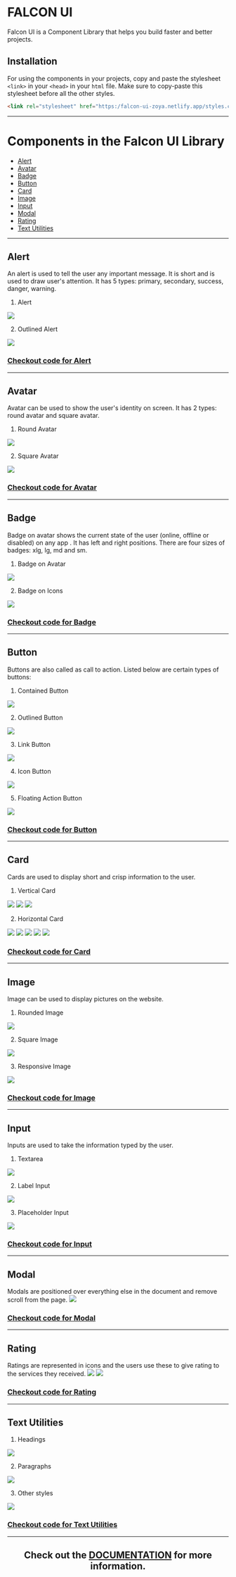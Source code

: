 # FALCON UI

Falcon UI is a Component Library that helps you build faster and better projects.

## Installation

For using the components in your projects, copy and paste the stylesheet `<link>` in your `<head>` in your `html` file. Make sure to copy-paste this stylesheet before all the other styles.

```html
<link rel="stylesheet" href="https:/falcon-ui-zoya.netlify.app/styles.css" />
```
---

# Components in the Falcon UI Library

-   [Alert](#alert)
-   [Avatar](#avatar)
-   [Badge](#badge)
-   [Button](#button)
-   [Card](#card)
-   [Image](#image)
-   [Input](#input)
-   [Modal](#modal)
-   [Rating](#rating)
-   [Text Utilities](#text-utilities)

---
## Alert

An alert is used to tell the user any important message. It is short and is used to draw user's attention.
It has 5 types: primary, secondary, success, danger, warning.

1. Alert
<img src="./assets/images/readme-img/alert1.png">

2. Outlined Alert
<img src="./assets/images/readme-img/alert2.png">

### [Checkout code for Alert](https://falcon-ui-zoya.netlify.app/components/alert/alert.html)

---

## Avatar

Avatar can be used to show the user's identity on screen.
It has 2 types: round avatar and square avatar.

1. Round Avatar
<img src="./assets/images/readme-img/round-avatar.png">

2. Square Avatar
<img src="./assets/images/readme-img/square-avatar.png">

### [Checkout code for Avatar](https://falcon-ui-zoya.netlify.app/components/avatar/avatar.html)

---
## Badge

Badge on avatar shows the current state of the user (online, offline or disabled) on any app . It has left and right positions.
There are four sizes of badges: xlg, lg, md and sm.

1. Badge on Avatar
<img src="./assets/images/readme-img/badge-on-avatar.png">

2. Badge on Icons
<img src="./assets/images/readme-img/badge-on-icon.png">


### [Checkout code for Badge](https://falcon-ui-zoya.netlify.app/components/badge/badge.html)

---
## Button

Buttons are also called as call to action.
Listed below are certain types of buttons:

1. Contained Button 
<img src="./assets/images/readme-img/contained-btn.png">

2. Outlined Button
<img src="./assets/images/readme-img/outline-btn.png">

3. Link Button
<img src="./assets/images/readme-img/link-btn.png">

4. Icon Button
<img src="./assets/images/readme-img/icon-btn.png">

5. Floating Action Button
<img src="./assets/images/readme-img/floating-btn.png">

### [Checkout code for Button](https://falcon-ui-zoya.netlify.app/components/button/button.html)

---
## Card
Cards are used to display short and crisp information to the user.

1. Vertical Card

<img src="./assets/images/readme-img/card-vertical.png">
<img src="./assets/images/readme-img/card-vertical-dismiss.png">
<img src="./assets/images/readme-img/card-vertical-badge.png">

2. Horizontal Card

<img src="./assets/images/readme-img/card-horizontal.png">
<img src="./assets/images/readme-img/card-horizontal-dismiss.png">
<img src="./assets/images/readme-img/card-horizontal-badge.png">

<img src="./assets/images/readme-img/overlay.png">
<img src="./assets/images/readme-img/textonly.png">


### [Checkout code for Card](https://falcon-ui-zoya.netlify.app/components/card/card.html)

---
## Image
Image can be used to display pictures on the website.

1. Rounded Image

<img src="./assets/images/readme-img/image-round.png">

2. Square Image

<img src="./assets/images/readme-img/image-square.png">

3. Responsive Image

<img src="./assets/images/readme-img/image-resp.png">


### [Checkout code for Image](https://falcon-ui-zoya.netlify.app/components/image/image.html)

---
## Input
Inputs are used to take the information typed by the user.

1. Textarea

<img src="./assets/images/readme-img/textarea.png">

2. Label Input

<img src="./assets/images/readme-img/label.png">

3. Placeholder Input

<img src="./assets/images/readme-img/placeholder.png">


### [Checkout code for Input](https://falcon-ui-zoya.netlify.app/components/input/input.html)

---
## Modal
Modals are positioned over everything else in the document and remove scroll from the page.
<img src="./assets/images/readme-img/modal.png">


### [Checkout code for Modal](https://falcon-ui-zoya.netlify.app/components/modal/modal.html)

---
## Rating
Ratings are represented in icons and the users use these to give rating to the services they received.
<img src="./assets/images/readme-img/rating.png">
<img src="./assets/images/readme-img/unrated.png">


### [Checkout code for Rating](https://falcon-ui-zoya.netlify.app/components/rating/rating.html)

---
## Text Utilities

1. Headings
<img src="./assets/images/readme-img/heading.png">

2. Paragraphs
<img src="./assets/images/readme-img/smalltext.png">

3. Other styles
<img src="./assets/images/readme-img/otherstyle.png">


### [Checkout code for Text Utilities](https://falcon-ui-zoya.netlify.app/components/typography/typography.html)

---
<div align="center" >

## Check out the [DOCUMENTATION](https://falcon-ui-zoya.netlify.app/index.html) for more information.

</div>
